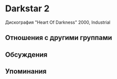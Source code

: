 # Darkstar 2

Дискография
"Heart Of Darkness" 2000, Industrial

## Отношения с другими группами


## Обсуждения


## Упоминания

